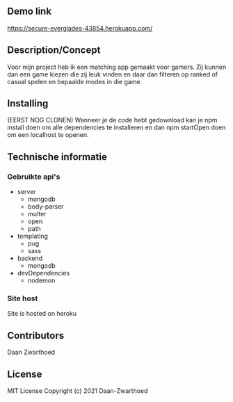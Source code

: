 ## Demo link
https://secure-everglades-43854.herokuapp.com/


## Description/Concept
Voor mijn project heb ik een matching app gemaakt voor gamers. Zij kunnen dan een game kiezen die zij leuk vinden en daar dan filteren op ranked of casual spelen en bepaalde modes in die game.

## Installing
(EERST NOG CLONEN)
Wanneer je de code hebt gedownload kan je npm install doen om alle dependencies te installeren en dan npm startOpen doen om een localhost te openen.

## Technische informatie
### Gebruikte api's
* server
  * mongodb    
  * body-parser 
  * multer
  * open
  * path
* templating
  * pug
  * sass
* backend
  * mongodb  
* devDependencies
  * nodemon

### Site host
Site is hosted on heroku

## Contributors
Daan Zwarthoed

## License
MIT License
Copyright (c) 2021 Daan-Zwarthoed
